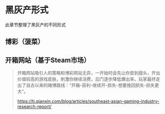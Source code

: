 # 黑灰产形式

此章节整理了黑灰产的不同形式



## 博彩（菠菜）



## 开箱网站（基于Steam市场）

>  开箱网站吸引人的策略和博彩网站无异，一开始时会先让你尝到甜头，开出价值较高的游戏皮肤，刺激你继续消费，后门逐步降低爆出率。玩家最终走出了自古以来的赌博路线：“开箱-获利-继续开-损失-想要挽回损失-损失更大“。
>
> https://ti.qianxin.com/blog/articles/southeast-asian-gaming-industry-research-report/